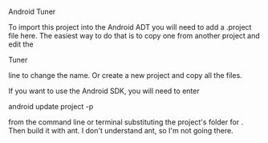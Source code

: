 Android Tuner

To import this project into the Android ADT you will need to add a
.project file here. The easiest way to do that is to copy one from
another project and edit the

<projectDescription>
<name>Tuner</name>

line to change the name. Or create a new project and copy all the
files.

If you want to use the Android SDK, you will need to enter

android update project -p <project folder>

from the command line or terminal substituting the project's folder
for <project folder>. Then build it with ant. I don't understand ant,
so I'm not going there.


